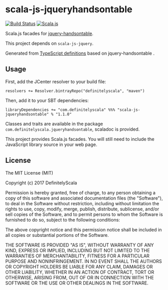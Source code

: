 scala-js-jqueryhandsontable
===============

[![Build Status](https://travis-ci.org/DefinitelyScala/scala-js-jqueryhandsontable.svg?branch=master)](https://travis-ci.org/DefinitelyScala/scala-js-jqueryhandsontable)
[![Scala.js](https://www.scala-js.org/assets/badges/scalajs-0.6.15.svg)](https://www.scala-js.org/)

Scala.js facades for [jquery-handsontable](http://handsontable.com).

This project depends on `scala-js-jquery`.

Generated from [TypeScript definitions](https://github.com/DefinitelyTyped/DefinitelyTyped/tree/master/jqueryhandsontable) based on jquery-handsontable .

Usage
-----

First, add the JCenter resolver to your build file:
 
```
resolvers += Resolver.bintrayRepo("definitelyscala", "maven")
```

Then, add it to your SBT dependencies:

```
libraryDependencies += "com.definitelyscala" %%% "scala-js-jqueryhandsontable" % "1.1.0"
```

Classes and traits are available in the package `com.definitelyscala.jqueryhandsontable`, scaladoc is provided.

This project provides Scala.js facades. You will still need to include the JavaScript library source in your web page.

License
-------

The MIT License (MIT)

Copyright (c) 2017 DefinitelyScala

Permission is hereby granted, free of charge, to any person obtaining a copy of this software and associated documentation files (the "Software"), to deal in the Software without restriction, including without limitation the rights to use, copy, modify, merge, publish, distribute, sublicense, and/or sell copies of the Software, and to permit persons to whom the Software is furnished to do so, subject to the following conditions:

The above copyright notice and this permission notice shall be included in all copies or substantial portions of the Software.

THE SOFTWARE IS PROVIDED "AS IS", WITHOUT WARRANTY OF ANY KIND, EXPRESS OR IMPLIED, INCLUDING BUT NOT LIMITED TO THE WARRANTIES OF MERCHANTABILITY, FITNESS FOR A PARTICULAR PURPOSE AND NONINFRINGEMENT. IN NO EVENT SHALL THE AUTHORS OR COPYRIGHT HOLDERS BE LIABLE FOR ANY CLAIM, DAMAGES OR OTHER LIABILITY, WHETHER IN AN ACTION OF CONTRACT, TORT OR OTHERWISE, ARISING FROM, OUT OF OR IN CONNECTION WITH THE SOFTWARE OR THE USE OR OTHER DEALINGS IN THE SOFTWARE.
